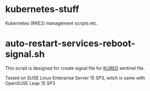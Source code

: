 # kubernetes-stuff
Kubernetes (RKE2) management scripts etc.
# auto-restart-services-reboot-signal.sh
This script is designed for create signal file for [KURED](https://github.com/weaveworks/kured) sentinel file.

Tested on SUSE Linux Enterprise Server 15 SP3, witch is same with OpenSUSE Leap 15 SP3
